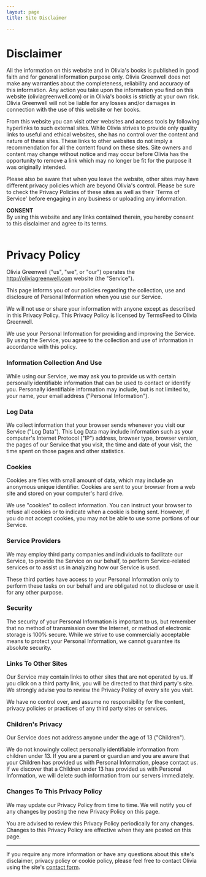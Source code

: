 ```yaml
---
layout: page
title: Site Disclaimer

---
```

# Disclaimer

All the information on this website and in Olivia's books is published in good faith and for general information purpose only. Olivia Greenwell does not make any warranties about the completeness, reliability and accuracy of this information. Any action you take upon the information you find on this website (oliviagreenwell.com) or in Olivia's books is strictly at your own risk. Olivia Greenwell will not be liable for any losses and/or damages in connection with the use of this website or her books.

From this website you can visit other websites and access tools by following hyperlinks to such external sites. While Olivia strives to provide only quality links to useful and ethical websites, she has no control over the content and nature of these sites. These links to other websites do not imply a recommendation for all the content found on these sites. Site owners and content may change without notice and may occur before Olivia has the opportunity to remove a link which may no longer be fit for the purpose it was originally intended.

Please also be aware that when you leave the website, other sites may have different privacy policies which are beyond Olivia's control. Please be sure to check the Privacy Policies of these sites as well as their 'Terms of Service' before engaging in any business or uploading any information.

**CONSENT**<br>
By using this website and any links contained therein, you hereby consent to this disclaimer and agree to its terms.
<br>
<br>

# Privacy Policy

Olivia Greenwell ("us", "we", or "our") operates the http://oliviagreenwell.com website (the "Service").

This page informs you of our policies regarding the collection, use and disclosure of Personal Information when you use our Service.

We will not use or share your information with anyone except as described in this Privacy Policy. This Privacy Policy is licensed by TermsFeed to Olivia Greenwell.

We use your Personal Information for providing and improving the Service. By using the Service, you agree to the collection and use of information in accordance with this policy.

<h3>Information Collection And Use</h3>

While using our Service, we may ask you to provide us with certain personally identifiable information that can be used to contact or identify you. Personally identifiable information may include, but is not limited to, your name, your email address ("Personal Information").

<h3>Log Data</h3>

We collect information that your browser sends whenever you visit our Service ("Log Data"). This Log Data may include information such as your computer's Internet Protocol ("IP") address, browser type, browser version, the pages of our Service that you visit, the time and date of your visit, the time spent on those pages and other statistics.

<h3>Cookies</h3>

Cookies are files with small amount of data, which may include an anonymous unique identifier. Cookies are sent to your browser from a web site and stored on your computer's hard drive.

We use "cookies" to collect information. You can instruct your browser to refuse all cookies or to indicate when a cookie is being sent. However, if you do not accept cookies, you may not be able to use some portions of our Service.

<h3>Service Providers</h3>

We may employ third party companies and individuals to facilitate our Service, to provide the Service on our behalf, to perform Service-related services or to assist us in analyzing how our Service is used.

These third parties have access to your Personal Information only to perform these tasks on our behalf and are obligated not to disclose or use it for any other purpose.

<h3>Security</h3>

The security of your Personal Information is important to us, but remember that no method of transmission over the Internet, or method of electronic storage is 100% secure. While we strive to use commercially acceptable means to protect your Personal Information, we cannot guarantee its absolute security.

<h3>Links To Other Sites</h3>

Our Service may contain links to other sites that are not operated by us. If you click on a third party link, you will be directed to that third party's site. We strongly advise you to review the Privacy Policy of every site you visit.

We have no control over, and assume no responsibility for the content, privacy policies or practices of any third party sites or services.

<h3>Children's Privacy</h3>

Our Service does not address anyone under the age of 13 ("Children").

We do not knowingly collect personally identifiable information from children under 13. If you are a parent or guardian and you are aware that your Children has provided us with Personal Information, please contact us. If we discover that a Children under 13 has provided us with Personal Information, we will delete such information from our servers immediately.

<h3>Changes To This Privacy Policy</h3>

We may update our Privacy Policy from time to time. We will notify you of any changes by posting the new Privacy Policy on this page.

You are advised to review this Privacy Policy periodically for any changes. Changes to this Privacy Policy are effective when they are posted on this page.


__________________
If you require any more information or have any questions about this site's disclaimer, privacy policy or cookie policy, please feel free to contact Olivia using the site's [contact form](/contact/).





